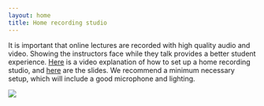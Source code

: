 ```yaml
---
layout: home
title: Home recording studio
---
```


It is important that online lectures are recorded with high quality audio and video. Showing the instructors face while they talk provides a better student experience. [Here](https://usask.cloud.panopto.eu/Panopto/Pages/Viewer.aspx?id=db55eafb-3469-4012-a5dc-abd8010c0abf) is a video explanation of how to set up a home recording studio, and [here]({{site.baseurl}}/files/infog_hardware.pdf) are the slides. We recommend a minimum necessary setup, which will include a good microphone and lighting.  

<a href="https://usask.cloud.panopto.eu/Panopto/Pages/Viewer.aspx?id=db55eafb-3469-4012-a5dc-abd8010c0abf">
<img src="{{site.baseurl}}/images/Andrea.png">
</a>

<!---
<iframe src="https://docs.google.com/forms/d/e/1FAIpQLSdirnkyd5SgbovPnVaZ1sx2T8nEnlJJUO1XfNlFJ20oY38UDg/viewform?embedded=true" width="800" height="928" frameborder="0" marginheight="0" marginwidth="0">Loading…</iframe>

--->   
